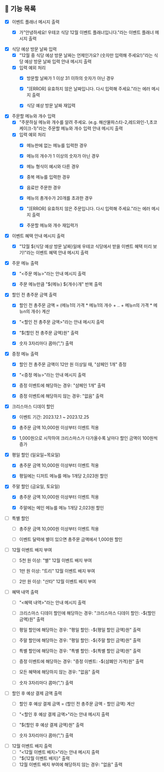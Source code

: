 ## 🚀 기능 목록

- [x] 이벤트 플래너 메시지 출력
    - [x] 가"안녕하세요! 우테코 식당 12월 이벤트 플래너입니다."라는 이벤트 플래너 메시지 출력


- [x] 식당 예상 방문 날짜 입력
    - [x] "12월 중 식당 예상 방문 날짜는 언제인가요? (숫자만 입력해 주세요!)"라는 식당 예상 방문 날짜 입력 안내 메시지 출력
    - [x] 입력 예외 처리
        - [x] 방문할 날짜가 1 이상 31 이하의 숫자가 아닌 경우
        - [x] "[ERROR] 유효하지 않은 날짜입니다. 다시 입력해 주세요."라는 에러 메시지 출력
        - [x] 식당 예상 방문 날짜 재입력


- [x] 주문할 메뉴와 개수 입력
    - [x] "주문하실 메뉴와 개수를 알려 주세요. (e.g. 해산물파스타-2,레드와인-1,초코케이크-1)"라는 주문할 메뉴와 개수 입력 안내 메시지 출력
    - [x] 입력 예외 처리
        - [x] 메뉴판에 없는 메뉴를 입력한 경우
        - [x] 메뉴의 개수가 1 이상의 숫자가 아닌 경우
        - [x] 메뉴 형식이 예시와 다른 경우
        - [x] 중복 메뉴를 입력한 경우
        - [x] 음료만 주문한 경우
        - [x] 메뉴의 총개수가 20개를 초과한 경우
        - [x] "[ERROR] 유효하지 않은 주문입니다. 다시 입력해 주세요."라는 에러 메시지 출력
        - [x] 주문할 메뉴와 개수 재입력가


- [x] 이벤트 혜택 안내 메시지 출력
    - [x] "12월 ${식당 예상 방문 날짜}일에 우테코 식당에서 받을 이벤트 혜택 미리 보기!"라는 이벤트 혜택 안내 메시지 출력


- [x] 주문 메뉴 출력
    - [x] "<주문 메뉴>"라는 안내 메시지 출력
    - [x] 주문 메뉴만큼 "${메뉴} ${개수}개" 반복 출력


- [x] 할인 전 총주문 금액 출력
    - [x] 할인 전 총주문 금액 = (메뉴1의 가격 * 메뉴1의 개수 + .. + 메뉴n의 가격 * 메뉴n의 개수) 계산
    - [x] "<할인 전 총주문 금액>"라는 안내 메시지 출력
    - [x] "${할인 전 총주문 금액}원" 출력
    - [x] 숫자 3자리마다 콤마(",") 출력


- [x] 증정 메뉴 출력
    - [x] 할인 전 총주문 금액이 12만 원 이상일 때, "샴페인 1개" 증정
    - [x] "<증정 메뉴>"라는 안내 메시지 출력
    - [x] 증정 이벤트에 해당하는 경우: "샴페인 1개" 출력
    - [x] 증정 이벤트에 해당하지 않는 경우: "없음" 출력


- [x] 크리스마스 디데이 할인
    - [x] 이벤트 기간: 2023.12.1 ~ 2023.12.25
    - [x] 총주문 금액 10,000원 이상부터 이벤트 적용
    - [x] 1,000원으로 시작하여 크리스마스가 다가올수록 날마다 할인 금액이 100원씩 증가


- [x] 평일 할인 (일요일~목요일)
    - [x] 총주문 금액 10,000원 이상부터 이벤트 적용
    - [x] 평일에는 디저트 메뉴를 메뉴 1개당 2,023원 할인


- [x] 주말 할인 (금요일, 토요일)
    - [x] 총주문 금액 10,000원 이상부터 이벤트 적용
    - [x] 주말에는 메인 메뉴를 메뉴 1개당 2,023원 할인


- [ ] 특별 할인
    - [ ] 총주문 금액 10,000원 이상부터 이벤트 적용
    - [ ] 이벤트 달력에 별이 있으면 총주문 금액에서 1,000원 할인


- [ ] 12월 이벤트 배지 부여
    - [ ] 5천 원 이상: "별" 12월 이벤트 배지 부여
    - [ ] 1만 원 이상: "트리" 12월 이벤트 배지 부여
    - [ ] 2만 원 이상: "산타" 12월 이벤트 배지 부여


- [ ] 혜택 내역 출력
    - [ ] "<혜택 내역>"라는 안내 메시지 출력
    - [ ] 크리스마스 디데이 할인에 해당하는 경우: "크리스마스 디데이 할인: -${할인 금액}원" 출력
    - [ ] 평일 할인에 해당하는 경우: "평일 할인: -${평일 할인 금액}원" 출력
    - [ ] 주말 할인에 해당하는 경우: "평일 할인: -${주말 할인 금액}원" 출력
    - [ ] 특별 할인에 해당하는 경우: "특별 할인: -${특별 할인 금액}원" 출력
    - [ ] 증정 이벤트에 해당하는 경우: "증정 이벤트: -${샴폐인 가격}원" 출력
    - [ ] 모든 혜택에 해당하지 않는 경우: "없음" 출력
    - [ ] 숫자 3자리마다 콤마(",") 출력


- [ ] 할인 후 예상 결제 금액 출력
    - [ ] 할인 후 예상 결제 금액 = (할인 전 총주문 금액 - 할인 금액) 계산
    - [ ] "<할인 후 예상 결제 금액>"라는 안내 메시지 출력
    - [ ] "${할인 후 예상 결제 금액}원" 출력
    - [ ] 숫자 3자리마다 콤마(",") 출력


- [ ] 12월 이벤트 배지 출력
    - [ ] "<12월 이벤트 배지>"라는 안내 메시지 출력
    - [ ] "${12월 이벤트 배지}" 출력
    - [ ] 12월 이벤트 배지 부여에 해당하지 않는 경우: "없음" 출력